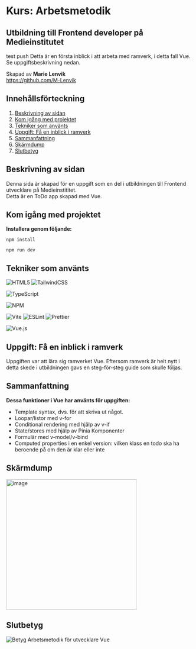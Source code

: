 # Kurs: Arbetsmetodik

## Utbildning till Frontend developer på Medieinstitutet

test push Detta är en första inblick i att arbeta med ramverk, i detta fall Vue. Se uppgiftsbeskrivning nedan.

Skapad av **Marie Lenvik** <br> https://github.com/M-Lenvik

## Innehållsförteckning

1. [Beskrivning av sidan](#beskrivning-av-sidan)
2. [Kom igång med projektet](#kom-igång-med-projektet)
3. [Tekniker som använts](#tekniker-som-använts)
4. [Uppgift: Få en inblick i ramverk](#uppgift-få-en-inblick-i-ramverk)
5. [Sammanfattning](#sammanfattning)
5. [Skärmdump](#skärmdump)
6. [Slutbetyg](#slutbetyg)

## Beskrivning av sidan

<p>Denna sida är skapad för en uppgift som en del i utbildningen till Frontend utvecklare på Medieinstititet. <br>
Detta är en ToDo app skapad med Vue.</p>

## Kom igång med projektet

**Installera genom följande:**

```
npm install
```

```
npm run dev
```

## Tekniker som använts

![HTML5](https://img.shields.io/badge/html5-%23E34F26.svg?style=for-the-badge&logo=html5&logoColor=white) ![TailwindCSS](https://img.shields.io/badge/tailwindcss-%2338B2AC.svg?style=for-the-badge&logo=tailwind-css&logoColor=white)

![TypeScript](https://img.shields.io/badge/typescript-%23007ACC.svg?style=for-the-badge&logo=typescript&logoColor=white)

![NPM](https://img.shields.io/badge/NPM-%23CB3837.svg?style=for-the-badge&logo=npm&logoColor=white)

![Vite](https://img.shields.io/badge/vite-%23646CFF.svg?style=for-the-badge&logo=vite&logoColor=white) ![ESLint](https://img.shields.io/badge/ESLint-4B3263?style=for-the-badge&logo=eslint&logoColor=white) ![Prettier](https://img.shields.io/badge/prettier-%23F7B93E.svg?style=for-the-badge&logo=prettier&logoColor=black)

![Vue.js](https://img.shields.io/badge/vuejs-%2335495e.svg?style=for-the-badge&logo=vuedotjs&logoColor=%234FC08D)

## Uppgift: Få en inblick i ramverk

<p>Uppgiften var att lära sig ramverket Vue. Eftersom ramverk är helt nytt i detta skede i utbildningen gavs en steg-för-steg guide som skulle följas.

## Sammanfattning

**Dessa funktioner i Vue har använts för uppgiften:** <br>

- Template syntax, dvs. för att skriva ut något.
- Loopar/listor med v-for
- Conditional rendering med hjälp av v-if
- State/stores med hjälp av Pinia Komponenter
- Formulär med v-model/v-bind
- Computed properties i en enkel version: vilken klass en todo ska ha beroende på om den är klar eller inte

## Skärmdump
<img width="353" alt="image" src="https://github.com/user-attachments/assets/343550e0-a629-4189-8ed8-e461aa42b305" />


## Slutbetyg
  ![Betyg Arbetsmetodik för utvecklare Vue](https://github.com/user-attachments/assets/df6f634a-4a4c-4bcf-95f5-a616c369786d)
